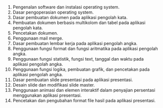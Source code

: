1. Pengenalan software dan instalasi operating system.
2. Dasar pengoperasian operating system.
3. Dasar pembuatan dokumen pada aplikasi pengolah kata.
4. Pembuatan dokumen berbasis multikolom dan tabel pada aplikasi pengolah kata.
5. Pencetakan dokumen.
6. Penggunaan mail merge.
7. Dasar pembuatan lembar kerja pada aplikasi pengolah angka.
8. Penggunaan fungsi format dan fungsi aritmatika pada aplikasi pengolah angka.
9.  Penggunaan fungsi statistik, fungsi text, tanggal dan waktu pada aplikasi pengolah angka.
10. Penggunaan fungsi logika, pembuatan grafik, dan pencetakan pada aplikasi pengolah angka.
11. Dasar pembuatan slide presentasi pada aplikasi presentasi.
12. Desain slide dan modifikasi slide master.
13. Penggunaan animasi dan elemen interaktif dalam penyajian persentasi menggunakan aplikasi presentasi.
14. Pencetakan dan pengubahan format file hasil pada aplikasi presentasi.